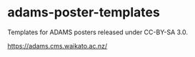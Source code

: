 adams-poster-templates
======================

Templates for ADAMS posters released under CC-BY-SA 3.0.

https://adams.cms.waikato.ac.nz/

